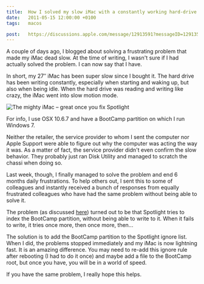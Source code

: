 ```yaml
---
title:  How I solved my slow iMac with a constantly working hard-drive
date:   2011-05-15 12:00:00 +0100
tags: 	macos

post:   https://discussions.apple.com/message/12913591?messageID=12913591
---
```


A couple of days ago, I blogged about solving a frustrating problem that made my
iMac dead slow. At the time of writing, I wasn't sure if I had actually solved
the problem. I can now say that I have.

In short, my 27″ iMac has been super slow since I bought it. The hard drive has
been writing constantly, especially when starting and waking up, but also when
being idle. When the hard drive was reading and writing like crazy, the iMac went
into slow motion mode.

![The mighty iMac – great once you fix Spotlight](/assets/blog/2011/2011-05-15.jpg)

For info, I use OSX 10.6.7 and have a BootCamp partition on which I run Windows 7.

Neither the retailer, the service provider to whom I sent the computer nor Apple
Support were able to figure out why the computer was acting the way it was. As a
matter of fact, the service provider didn't even confirm the slow behavior. They
probably just ran Disk Utility and managed to scratch the chassi when doing so.

Last week, though, I finally managed to solve the problem and end 6 months daily
frustrations. To help others out, I sent this to some of colleagues and instantly
received a bunch of responses from equally frustrated colleagues who have had the
same problem without being able to solve it.

The problem (as discussed [here]({{page.post}})) turned out to be that Spotlight
tries to index the BootCamp partition, without being able to write to it. When it
fails to write, it tries once more, then once more, then...

The solution is to add the BootCamp partition to the Spotlight ignore list. When
I did, the problems stopped immediately and my iMac is now lightning fast. It is
an amazing difference. You may need to re-add this ignore rule after rebooting (I
had to do it once) and maybe add a file to the BootCamp root, but once you have,
you will be in a world of speed.

If you have the same problem, I really hope this helps.